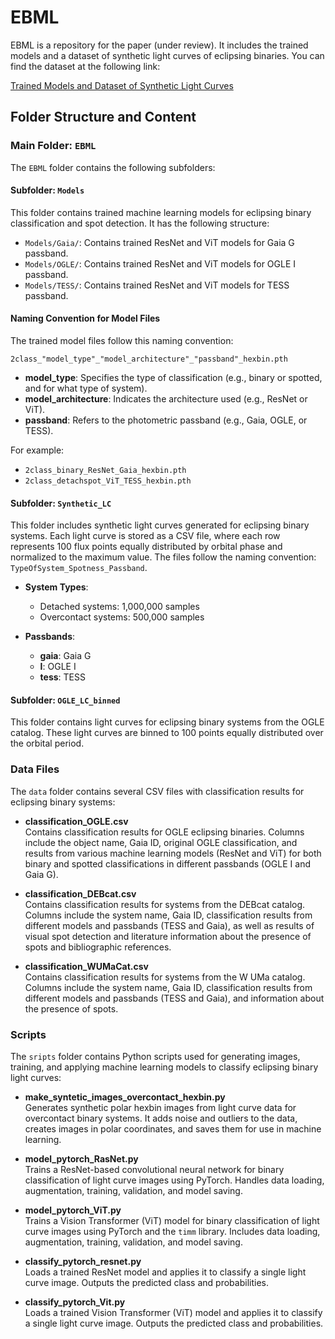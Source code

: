 # EBML
EBML is a repository for the paper (under review). It includes the trained models and a dataset of synthetic light curves of eclipsing binaries. You can find the dataset at the following link:

[Trained Models and Dataset of Synthetic Light Curves](https://u.pcloud.link/publink/show?code=kZMm285Zoy7Q3IAQOakIshhv4jTeH8OAtS4y#folder=25535342132&tpl=publicfolderlist)

## Folder Structure and Content

### Main Folder: `EBML`
The `EBML` folder contains the following subfolders:

#### Subfolder: `Models`
This folder contains trained machine learning models for eclipsing binary classification and spot detection. It has the following structure:
- `Models/Gaia/`: Contains trained ResNet and ViT models for Gaia G passband.
- `Models/OGLE/`: Contains trained ResNet and ViT models for OGLE I passband.
- `Models/TESS/`: Contains trained ResNet and ViT models for TESS passband.
#### Naming Convention for Model Files

The trained model files follow this naming convention:

`2class_"model_type"_"model_architecture"_"passband"_hexbin.pth`

- **model_type**: Specifies the type of classification (e.g., binary or spotted, and for what type of system).
- **model_architecture**: Indicates the architecture used (e.g., ResNet or ViT).
- **passband**: Refers to the photometric passband (e.g., Gaia, OGLE, or TESS).

For example:
- `2class_binary_ResNet_Gaia_hexbin.pth`
- `2class_detachspot_ViT_TESS_hexbin.pth`

#### Subfolder: `Synthetic_LC`
This folder includes synthetic light curves generated for eclipsing binary systems. Each light curve is stored as a CSV file, where each row represents 100 flux points equally distributed by orbital phase and normalized to the maximum value. The files follow the naming convention: `TypeOfSystem_Spotness_Passband`.

- **System Types**:
    - Detached systems: 1,000,000 samples
    - Overcontact systems: 500,000 samples

- **Passbands**:
    - **gaia**: Gaia G
    - **I**: OGLE I
    - **tess**: TESS

#### Subfolder: `OGLE_LC_binned`
This folder contains light curves for eclipsing binary systems from the OGLE catalog. These light curves are binned to 100 points equally distributed over the orbital period.

### Data Files

The `data` folder contains several CSV files with classification results for eclipsing binary systems:

- **classification_OGLE.csv**  
  Contains classification results for OGLE eclipsing binaries. Columns include the object name, Gaia ID, original OGLE classification, and results from various machine learning models (ResNet and ViT) for both binary and spotted classifications in different passbands (OGLE I and Gaia G).

- **classification_DEBcat.csv**  
  Contains classification results for systems from the DEBcat catalog. Columns include the system name, Gaia ID, classification results from different models and passbands (TESS and Gaia), as well as results of visual spot detection and literature information about the presence of spots and bibliographic references.

- **classification_WUMaCat.csv**  
  Contains classification results for systems from the W UMa catalog. Columns include the system name, Gaia ID, classification results from different models and passbands (TESS and Gaia), and information about the presence of spots.

### Scripts

The `sripts` folder contains Python scripts used for generating images, training, and applying machine learning models to classify eclipsing binary light curves:

- **make_syntetic_images_overcontact_hexbin.py**  
  Generates synthetic polar hexbin images from light curve data for overcontact binary systems. It adds noise and outliers to the data, creates images in polar coordinates, and saves them for use in machine learning.

- **model_pytorch_RasNet.py**  
  Trains a ResNet-based convolutional neural network for binary classification of light curve images using PyTorch. Handles data loading, augmentation, training, validation, and model saving.

- **model_pytorch_ViT.py**  
  Trains a Vision Transformer (ViT) model for binary classification of light curve images using PyTorch and the `timm` library. Includes data loading, augmentation, training, validation, and model saving.

- **classify_pytorch_resnet.py**  
  Loads a trained ResNet model and applies it to classify a single light curve image. Outputs the predicted class and probabilities.

- **classify_pytorch_Vit.py**  
  Loads a trained Vision Transformer (ViT) model and applies it to classify a single light curve image. Outputs the predicted class and probabilities.


